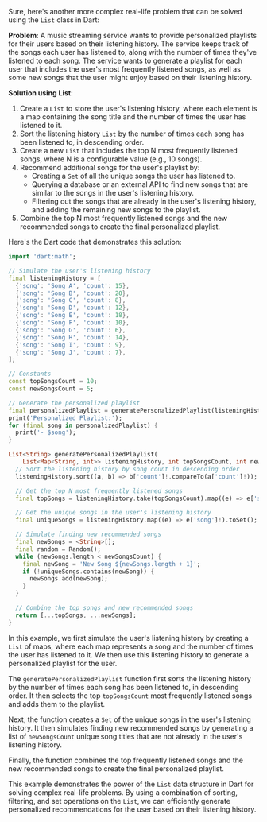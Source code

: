 Sure, here's another more complex real-life problem that can be solved using the `List` class in Dart:

**Problem**: A music streaming service wants to provide personalized playlists for their users based on their listening history. The service keeps track of the songs each user has listened to, along with the number of times they've listened to each song. The service wants to generate a playlist for each user that includes the user's most frequently listened songs, as well as some new songs that the user might enjoy based on their listening history.

**Solution using List**:

1. Create a `List` to store the user's listening history, where each element is a map containing the song title and the number of times the user has listened to it.
2. Sort the listening history `List` by the number of times each song has been listened to, in descending order.
3. Create a new `List` that includes the top N most frequently listened songs, where N is a configurable value (e.g., 10 songs).
4. Recommend additional songs for the user's playlist by:
   - Creating a `Set` of all the unique songs the user has listened to.
   - Querying a database or an external API to find new songs that are similar to the songs in the user's listening history.
   - Filtering out the songs that are already in the user's listening history, and adding the remaining new songs to the playlist.
5. Combine the top N most frequently listened songs and the new recommended songs to create the final personalized playlist.

Here's the Dart code that demonstrates this solution:

```dart
import 'dart:math';

// Simulate the user's listening history
final listeningHistory = [
  {'song': 'Song A', 'count': 15},
  {'song': 'Song B', 'count': 20},
  {'song': 'Song C', 'count': 8},
  {'song': 'Song D', 'count': 12},
  {'song': 'Song E', 'count': 18},
  {'song': 'Song F', 'count': 10},
  {'song': 'Song G', 'count': 6},
  {'song': 'Song H', 'count': 14},
  {'song': 'Song I', 'count': 9},
  {'song': 'Song J', 'count': 7},
];

// Constants
const topSongsCount = 10;
const newSongsCount = 5;

// Generate the personalized playlist
final personalizedPlaylist = generatePersonalizedPlaylist(listeningHistory, topSongsCount, newSongsCount);
print('Personalized Playlist:');
for (final song in personalizedPlaylist) {
  print('- $song');
}

List<String> generatePersonalizedPlaylist(
    List<Map<String, int>> listeningHistory, int topSongsCount, int newSongsCount) {
  // Sort the listening history by song count in descending order
  listeningHistory.sort((a, b) => b['count']!.compareTo(a['count']!));

  // Get the top N most frequently listened songs
  final topSongs = listeningHistory.take(topSongsCount).map((e) => e['song']!).toList();

  // Get the unique songs in the user's listening history
  final uniqueSongs = listeningHistory.map((e) => e['song']!).toSet();

  // Simulate finding new recommended songs
  final newSongs = <String>[];
  final random = Random();
  while (newSongs.length < newSongsCount) {
    final newSong = 'New Song ${newSongs.length + 1}';
    if (!uniqueSongs.contains(newSong)) {
      newSongs.add(newSong);
    }
  }

  // Combine the top songs and new recommended songs
  return [...topSongs, ...newSongs];
}
```

In this example, we first simulate the user's listening history by creating a `List` of maps, where each map represents a song and the number of times the user has listened to it. We then use this listening history to generate a personalized playlist for the user.

The `generatePersonalizedPlaylist` function first sorts the listening history by the number of times each song has been listened to, in descending order. It then selects the top `topSongsCount` most frequently listened songs and adds them to the playlist.

Next, the function creates a `Set` of the unique songs in the user's listening history. It then simulates finding new recommended songs by generating a list of `newSongsCount` unique song titles that are not already in the user's listening history.

Finally, the function combines the top frequently listened songs and the new recommended songs to create the final personalized playlist.

This example demonstrates the power of the `List` data structure in Dart for solving complex real-life problems. By using a combination of sorting, filtering, and set operations on the `List`, we can efficiently generate personalized recommendations for the user based on their listening history.